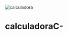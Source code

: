 ![calculadora](https://user-images.githubusercontent.com/84193418/130855737-17f18cae-9b34-4d9f-b2b3-8e27d31f9f36.png)
# calculadoraC-
